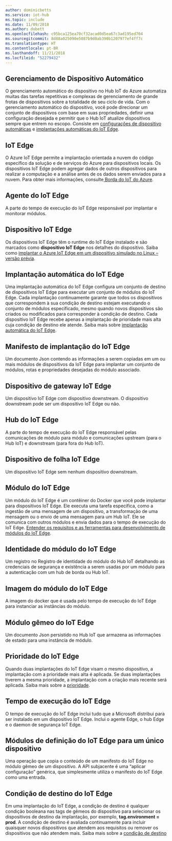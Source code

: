 ```yaml
---
author: dominicbetts
ms.service: iot-hub
ms.topic: include
ms.date: 11/09/2018
ms.author: dobett
ms.openlocfilehash: c95bca125ea70cf32acad0d5ea67c3ad195ed704
ms.sourcegitcommit: 8d88a025090e5087b9d0ab390b1207977ef4ff7c
ms.translationtype: HT
ms.contentlocale: pt-BR
ms.lasthandoff: 11/21/2018
ms.locfileid: "52279432"
---
```

## <a name="automatic-device-management"></a>Gerenciamento de Dispositivo Automático
O gerenciamento automático do dispositivo no Hub IoT do Azure automatiza muitas das tarefas repetitivas e complexas de gerenciamento de grande frotas de dispositivos sobre a totalidade de seu ciclo de vida. Com o gerenciamento automático do dispositivo, você pode direcionar um conjunto de dispositivos com base em suas propriedades, definir uma configuração desejada e permitir que o Hub IoT atualize dispositivos sempre que entrem no escopo.  Consiste em [configurações de dispositivo automáticas](../articles/iot-hub/iot-hub-auto-device-config.md) e [implantações automáticas do IoT Edge](../articles/iot-edge/how-to-deploy-monitor.md).

## <a name="iot-edge"></a>IoT Edge
O Azure IoT Edge permite a implantação orientada a nuvem do código específico da solução e de serviços do Azure para dispositivos locais. Os dispositivos IoT Edge podem agregar dados de outros dispositivos para realizar a computação e a análise antes de os dados serem enviados para a nuvem. Para obter mais informações, consulte[ Borda do IoT do Azure](https://docs.microsoft.com/azure/iot-edge/).

## <a name="iot-edge-agent"></a>Agente do IoT Edge
A parte do tempo de execução do IoT Edge responsável por implantar e monitorar módulos.

## <a name="iot-edge-device"></a>Dispositivo IoT Edge
Os dispositivos IoT Edge têm o runtime do IoT Edge instalado e são marcados como **dispositivo IoT Edge** nos detalhes do dispositivo. Saiba como [implantar o Azure IoT Edge em um dispositivo simulado no Linux – versão prévia](https://docs.microsoft.com/azure/iot-edge/tutorial-simulate-device-linux).

## <a name="iot-edge-automatic-deployment"></a>Implantação automática do IoT Edge
Uma implantação automática do IoT Edge configura um conjunto de destino de dispositivos IoT Edge para executar um conjunto de módulos do IoT Edge. Cada implantação continuamente garante que todos os dispositivos que correspondem à sua condição de destino estejam executando o conjunto de módulos especificado, mesmo quando novos dispositivos são criados ou modificados para corresponder à condição de destino. Cada dispositivo IoT Edge recebe apenas a implantação de prioridade mais alta cuja condição de destino ele atende. Saiba mais sobre [implantação automática do IoT Edge](https://docs.microsoft.com/azure/iot-edge/module-deployment-monitoring).

## <a name="iot-edge-deployment-manifest"></a>Manifesto de implantação do IoT Edge
Um documento Json contendo as informações a serem copiadas em um ou mais módulos de dispositivos da IoT Edge para implantar um conjunto de módulos, rotas e propriedades desejadas do módulo associado.

## <a name="iot-edge-gateway-device"></a>Dispositivo de gateway IoT Edge
Um dispositivo IoT Edge com dispositivo downstream. O dispositivo downstream pode ser um dispositivo IoT Edge ou não.

## <a name="iot-edge-hub"></a>Hub do IoT Edge
A parte do tempo de execução do IoT Edge responsável pelas comunicações de módulo para módulo e comunicações upstream (para o Hub IoT) e downstream (para fora do Hub IoT). 

## <a name="iot-edge-leaf-device"></a>Dispositivo de folha IoT Edge
Um dispositivo IoT Edge sem nenhum dispositivo downstream. 

## <a name="iot-edge-module"></a>Módulo do IoT Edge
Um módulo do IoT Edge é um contêiner do Docker que você pode implantar para dispositivos IoT Edge. Ele executa uma tarefa específica, como a ingestão de uma mensagem de um dispositivo, a transformação de uma mensagem ou o envio de uma mensagem para um Hub IoT. Ele se comunica com outros módulos e envia dados para o tempo de execução do IoT Edge. [Entender os requisitos e as ferramentas para desenvolvimento de módulos do IoT Edge](https://docs.microsoft.com/azure/iot-edge/module-development).

## <a name="iot-edge-module-identity"></a>Identidade do módulo do IoT Edge
Um registro no Registro de identidade do módulo do Hub IoT detalhando as credenciais de segurança e existência a serem usadas por um módulo para a autenticação com um hub de borda ou Hub IoT.

## <a name="iot-edge-module-image"></a>Imagem do módulo do IoT Edge
A imagem do docker que é usada pelo tempo de execução do IoT Edge para instanciar as instâncias do módulo.

## <a name="iot-edge-module-twin"></a>Módulo gêmeo do IoT Edge
Um documento Json persistido no Hub IoT que armazena as informações de estado para uma instância de módulo.

## <a name="iot-edge-priority"></a>Prioridade do IoT Edge
Quando duas implantações do IoT Edge visam o mesmo dispositivo, a implantação com a prioridade mais alta é aplicada. Se duas implantações tiverem a mesma prioridade, a implantação com a criação mais recente será aplicada. Saiba mais sobre a [prioridade](https://docs.microsoft.com/azure/iot-edge/module-deployment-monitoring#priority).

## <a name="iot-edge-runtime"></a>Tempo de execução do IoT Edge
O tempo de execução do IoT Edge inclui tudo que a Microsoft distribui para ser instalado em um dispositivo IoT Edge. Inclui o agente Edge, o hub Edge e o daemon de segurança IoT Edge.

## <a name="iot-edge-set-modules-to-a-single-device"></a>Módulos de definição do IoT Edge para um único dispositivo
Uma operação que copia o conteúdo de um manifesto do IoT Edge no módulo gêmeo de um dispositivo. A API subjacente é uma “aplicar configuração” genérica, que simplesmente utiliza o manifesto do IoT Edge como uma entrada.

## <a name="iot-edge-target-condition"></a>Condição de destino do IoT Edge
Em uma implantação do IoT Edge, a condição de destino é qualquer condição booleana nas tags de gêmeos do dispositivo para selecionar os dispositivos de destino da implantação, por exemplo, **tag.environment = prod**. A condição de destino é avaliada continuamente para incluir quaisquer novos dispositivos que atendem aos requisitos ou remover os dispositivos que não atendem mais. Saiba mais sobre a [condição de destino](https://docs.microsoft.com/azure/iot-edge/module-deployment-monitoring#target-condition)